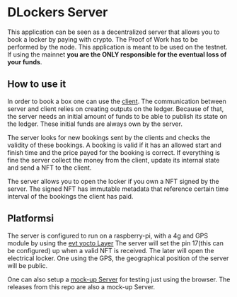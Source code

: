 # DLockers  Server


This application can be seen as a decentralized server that allows you to book a locker by paying with crypto.
The Proof of Work has to be performed by the node.
This application is meant to be used on the testnet.
If using the mainnet **you are the ONLY responsible for the eventual loss of your funds**.

## How to use it

In order to book a box one can use the [client](https://eddytheco.github.io/DLockers/Client).
The communication between server and client relies on creating outputs on the ledger.
Because of that, the server needs an initial amount of funds to be able to publish its state on the ledger. 
These initial funds are always own by the server.


The server looks for new bookings sent by the clients and checks the validity of these bookings.
A booking is valid if it has an allowed  start and finish time and the price payed for the booking is correct.
If everything is fine the server collect the money from the client, update its internal state and send a NFT to the client.


The server allows you to open the locker if you own a NFT signed by the server.
The signed NFT has immutable metadata that reference certain time interval of the bookings the client has paid.

## Platformsi

The server is configured to run on a raspberry-pi, with a 4g and GPS module by using the [evt yocto Layer](https://github.com/EddyTheCo/meta-evt)
The server will set the pin 17(this can be configured) up when a valid NFT is received.
The later will open the electrical locker.
One using the GPS, the geographical position of the server will be public. 

One can also setup a [mock-up Server](https://eddytheco.github.io/DLockers/MockupServer) for testing just using the browser.
The releases from this repo are also a mock-up Server.
